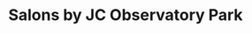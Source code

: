 ---
title: "Salons by JC Observatory Park"
url: /denver/salons-by-jc-observatory-park/
shop: beauty
---
